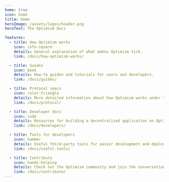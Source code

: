 ```yaml
---
home: true
icon: home
title: Home
heroImage: /assets/logos/header.png
heroText: The Optimism Docs

features:
  - title: How Optimism works
    icon: info-square
    details: General explanation of what makes Optimism tick.
    link: /docs/how-optimism-works/

  - title: Guides
    icon: book
    details: How-to guides and tutorials for users and developers.
    link: /docs/guides/

  - title: Protocol specs
    icon: ruler-triangle
    details: More detailed information about how Optimism works under the hood.
    link: /docs/protocol/

  - title: Developer docs
    icon: code
    details: Resources for building a decentralized application on Optimism.
    link: /docs/developers/

  - title: Tools for developers
    icon: hammer
    details: Useful third-party tools for easier development and deployment.
    link: /docs/useful-tools/

  - title: Contribute
    icon: hands-helping
    details: Check out the Optimism community and join the conversation.
    link: /docs/contribute/
---
```

